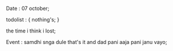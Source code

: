 Date : 07 october; 

todolist : {
    nothing's;
}

the time i think i lost; 

Event : samdhi snga dule that's it and dad pani aaja pani janu vayo; 